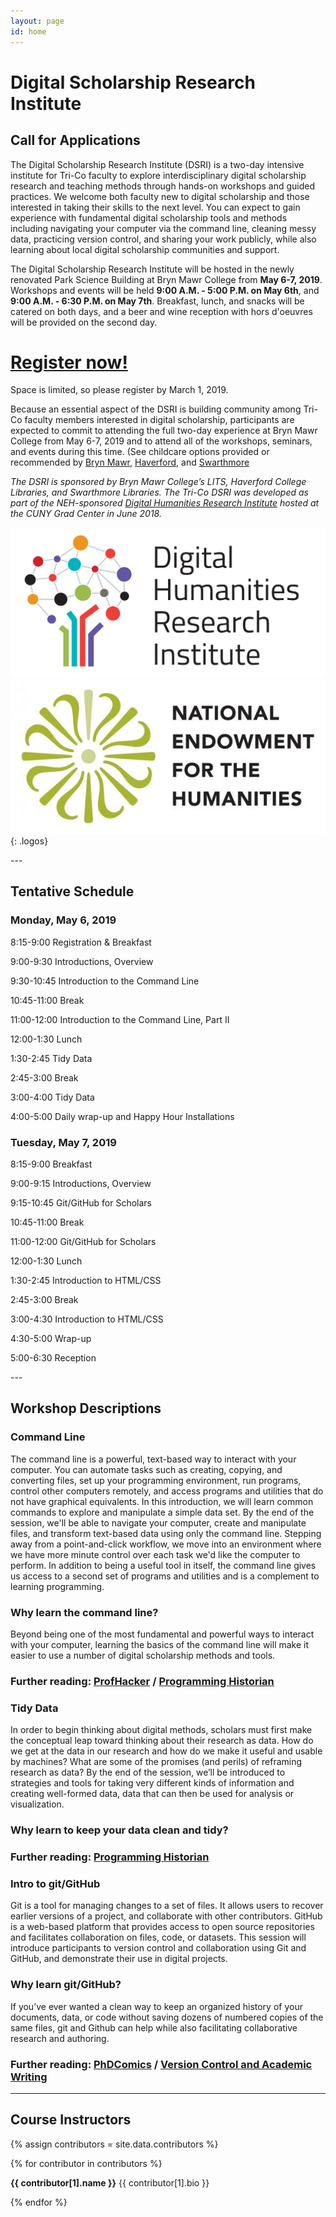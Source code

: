 ```yaml
---
layout: page
id: home
---
```


# **Digital Scholarship Research Institute**

## **Call for Applications**

The Digital Scholarship Research Institute (DSRI) is a two-day intensive institute for Tri-Co faculty to explore interdisciplinary digital scholarship research and teaching methods through hands-on workshops and guided practices. We welcome both faculty new to digital scholarship and those interested in taking their skills to the next level. You can expect to gain experience with fundamental digital scholarship tools and methods including navigating your computer via the command line, cleaning messy data, practicing version control, and sharing your work publicly, while also learning about local digital scholarship communities and support.

The Digital Scholarship Research Institute will be hosted in the newly renovated Park Science Building at Bryn Mawr College from **May 6-7, 2019**. Workshops and events will be held **9:00 A.M. - 5:00 P.M. on May 6th**, and **9:00 A.M. - 6:30 P.M. on May 7th**.  Breakfast, lunch, and snacks will be catered on both days, and a beer and wine reception with hors d'oeuvres will be provided on the second day. 

# [Register now!](https://goo.gl/forms/vOqa0ecMZN59NAv53)

Space is limited, so please register by March 1, 2019.

Because an essential aspect of the DSRI is building community among Tri-Co faculty members interested in digital scholarship, participants are expected to commit to attending the full two-day experience at Bryn Mawr College from May 6-7, 2019 and to attend all of the workshops, seminars, and events during this time.  (See childcare options provided or recommended by [Bryn Mawr](https://www.brynmawr.edu/humanresources/daycare-assistance), [Haverford](https://www.haverford.edu/sites/default/files/Office/Provost/HC-Daycare-Recommendations.pdf), and [Swarthmore](https://www.swarthmore.edu/human-resources/child-and-eldercare-resources.)

*The DSRI is sponsored by Bryn Mawr College’s LITS, Haverford College Libraries, and Swarthmore Libraries. The Tri-Co DSRI was developed as part of the NEH-sponsored [Digital Humanities Research Institute](http://dhinstitutes.org/) hosted at the CUNY Grad Center in June 2018.*

[![digital humanities research institute logo](images/DHRI-03.svg)](http://dhinstitutes.org/)
[![national endowment for the humanities logo](images/NEH_stacked_logo-01_full-color.jpg)](https://www.neh.gov/)
{: .logos}

<div class="schedule">
---

## Tentative Schedule

### Monday, May 6, 2019

8:15-9:00   Registration & Breakfast

9:00-9:30   Introductions, Overview

9:30-10:45  Introduction to the Command Line

10:45-11:00     Break 

11:00-12:00     Introduction to the Command Line, Part II

12:00-1:30  Lunch 

1:30-2:45   Tidy Data

2:45-3:00   Break

3:00-4:00   Tidy Data

4:00-5:00   Daily wrap-up and Happy Hour Installations

### Tuesday, May 7, 2019

8:15-9:00   Breakfast

9:00-9:15   Introductions, Overview

9:15-10:45  Git/GitHub for Scholars

10:45-11:00     Break

11:00-12:00     Git/GitHub for Scholars

12:00-1:30  Lunch 

1:30-2:45   Introduction to HTML/CSS

2:45-3:00   Break

3:00-4:30   Introduction to HTML/CSS

4:30-5:00   Wrap-up

5:00-6:30   Reception
</div>
---

## Workshop Descriptions

### **Command Line**

The command line is a powerful, text-based way to interact with your computer. You can automate tasks such as creating, copying, and converting files, set up your programming environment, run programs, control other computers remotely, and access programs and utilities that do not have graphical equivalents. In this introduction, we will learn common commands to explore and manipulate a simple data set. By the end of the session, we'll be able to navigate your computer, create and manipulate files, and transform text-based data using only the command line. Stepping away from a point-and-click workflow, we move into an environment where we have more minute control over each task we'd like the computer to perform. In addition to being a useful tool in itself, the command line gives us access to a second set of programs and utilities and is a complement to learning programming.

### Why learn the command line?

Beyond being one of the most fundamental and powerful ways to interact with your computer, learning the basics of the command line will make it easier to use a number of digital scholarship methods and tools.

### Further reading: [ProfHacker](https://www.chronicle.com/blogs/profhacker/the-profhacker-guide-to-the-command-line/36125) / [Programming Historian](https://programminghistorian.org/en/lessons/intro-to-bash)

### **Tidy Data**

In order to begin thinking about digital methods, scholars must first make the conceptual leap toward thinking about their research as data. How do we get at the data in our research and how do we make it useful and usable by machines? What are some of the promises (and perils) of reframing research as data? By the end of the session, we’ll be introduced to strategies and tools for taking very different kinds of information and creating well-formed data, data that can then be used for analysis or visualization.

### Why learn to keep your data clean and tidy?

### Further reading: [Programming Historian](https://programminghistorian.org/en/lessons/cleaning-data-with-openrefine#why-should-historians-care-about-data-quality)

### **Intro to git/GitHub**

Git is a tool for managing changes to a set of files. It allows users to recover earlier versions of a project, and collaborate with other contributors. GitHub is a web-based platform that provides access to open source repositories and facilitates collaboration on files, code, or datasets. This session will introduce participants to version control and collaboration using Git and GitHub, and demonstrate their use in digital projects.

### Why learn git/GitHub?

If you’ve ever wanted a clean way to keep an organized history of your documents, data, or code without saving dozens of numbered copies of the same files, git and Github can help while also facilitating collaborative research and authoring.

### Further reading: [PhDComics](http://phdcomics.com/comics/archive_print.php?comicid=1531) / [Version Control and Academic Writing](https://www.colinmclear.net/posts/versioncontrol/)

---

## Course Instructors

<div class="contributors-gallery">
{% assign contributors = site.data.contributors %}

{% for contributor in contributors %}

<div class="contributor">
<div class="avatar" style="background-image:url({{ contributor[1].image | prepend: 'images/' }});" alt="{{ contributor[1].name }}"></div>
<div class="bio">
<p>
<strong>{{ contributor[1].name }}</strong>
{{ contributor[1].bio }}
</p>
</div>
<div class="clearfix"></div>
</div>
{% endfor %}
</div>